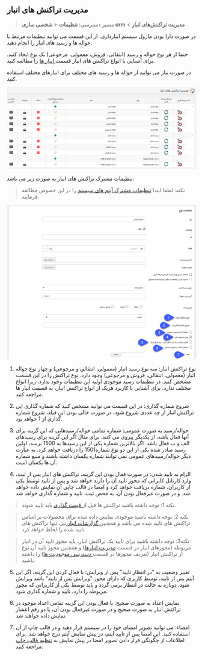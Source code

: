 ﻿## مدیریت تراکنش های انبار


> مسیر دسترسی: **تنظیمات** < **شخصی سازی crm** < **مدیریت تراکنش‌های انبار**

در صورت دارا بودن ماژول سیستم انبارداری، از این قسمت می توانید تنظیمات مرتبط با حواله ها و رسید های انبار را انجام دهید.

حتما از هر نوع حواله و رسید (انتقالی، فروش، معمولی، مرجوعی) یک نوع ایجاد کنید. برای آشنایی با انواع تراکنش های انبار قسمت[ انبار ها](https://github.com/1stco/PayamGostarDocs/blob/master/help%202.5.4/Buy-warehouse-sales/Store/Store.md)  را مطالعه کنید.

در صورت نیاز می توانید از حواله ها و رسید های مختلف برای انبارهای مختلف استفاده کنید.

![](Warehousedraftmanagement1.jpg)

تنظیمات مشترک تراکنش های انبار به صورت زیر می باشد:

> نکته: لطفا ابتدا [ تنظیمات مشترک آیتم های سیستم](https://github.com/1stco/PayamGostarDocs/blob/master/help%202.5.4/Settings/Personalization-crm/Overview/General-information/Shared-information-of-system%20items/Shared-information-of-system%20items.md)  را در این خصوص مطالعه فرمایید.


![](Warehousedraftmanagement2.png)

1. نوع تراکنش انبار: سه نوع رسید انبار (معمولی، انتقالی و مرجوعی) و چهار نوع حواله انبار (معمولی، انتقالی، فروش و مرجوعی) وجود دارد. نوع تراکنش را در این قسمت مشخص کنید. در تنظیمات رسید موجودی اولیه این تنظیمات وجود ندارد، زیرا انواع مختلف ندارد. برای آشنایی با کاربرد هریک از انواع تراکنش انبار، به قسمت انبار ها مراجعه کنید.

2. شروع شماره گذاری: در این قسمت می توانید مشخص کنید که شماره گذاری این تراکنش انبار از چه عددی شروع شود، در صورت خالی بودن این فیلد، شروع شماره گذاری از 1 خواهد بود.

3. حواله/رسید به صورت عمومی: شماره تمامی حواله/رسیدهایی که این گزینه برای آنها فعال باشد، از یکدیگر پیروی می کنند. برای مثال اگر این گزینه برای رسیدهای الف و ب فعال باشد. اگر بالاترین شماره یکی از این رسیدها به 1500 برسد، اولین رسید صادر شده یکی از این دو نوع شماره1501 را دریافت خواهد کرد. به عبارت دیگر حواله/رسیدهای عمومی نمی توانند شماره یکسان داشته باشند و منبع شماره آن ها یکسان است.

4. الزام به تایید شدن: در صورت فعال بودن این گزینه، تراکنش های انبار پس از ثبت، وارد کارتابل کابرانی که مجوز تایید آن را دارند خواهد شد و پس از تایید توسط یکی از کاربران، شماره دریافت خواهد کرد و امضا در قالب چاپی آن نمایش داده خواهد شد. و در صورت غیرفعال بودن آن، به محض ثبت، تایید و شماره گذاری خواهد شد.

> نکته 1: توجه داشته باشید تراکنش ها قبل از[ قیمت گذاری](https://github.com/1stco/PayamGostarDocs/blob/master/help%202.5.4/Buy-warehouse-sales/Store/gheymatgozari-etesal/gheymatgozari.md) باید تایید شوند.


> نکته 2: توجه داشته باشید موجودی نمایش داده شده برای محصولات بر اساس تراکنش های تایید شده می باشد و همچنین[ گزارشات انبار ](https://github.com/1stco/PayamGostarDocs/blob/master/help%202.5.4/Management-and-reports/Warehouse-reports/Warehouse-reports.md)نیز، تنها تراکنش های تایید شده را لحاظ خواهد کرد. 

> نکته3: توجه داشته باشید برای تایید یک تراکنش انبار، باید مجوز تایید آن در انبار مربوطه (مجوزهای انبار در قسمت [مدیریت انبارها](https://github.com/1stco/PayamGostarDocs/blob/master/help%202.5.4/Management-and-reports/Warehouse-reports/Warehouse-reports.md)) و همچنین مجوز تایید آن نوع از تراکنش انبار (تعریف مجوزها در قسمت[ دسترسی موجودیت ها](https://github.com/1stco/PayamGostarDocs/blob/master/help%202.5.4/Settings/Manage-groups-and-users/permissions/Availability-of-entities/Availability-of-entities.md)) را داشته باشید.

5. تغییر وضعیت به "در انتظار تایید" پس از ویرایش: با فعال کردن این گزینه، اگر این آیتم پس از تایید، توسط کاربری که دارای مجوز "ویرایش پس از تایید" باشد ویرایش شود، دوباره به حالت در انتظار برمی گردد و باید توسط یکی از کاربرانی که مجوز مربوطه را دارد، تایید و شماره گذاری شود. 

6. نمایش اعداد به صورت صحیح: با فعال بودن این گزینه تمامی اعداد موجود در تراکنش انبار به صورت صحیح و در صورت غیرفعال بودن آن، با دو رقم اعشار نمایش داده خواهند شد.

7. امضاء: می توانید تصویر امضای خود را در سیستم قرار دهید و در قالب چاپ از آن استفاده کنید. این امضا پس از تایید آیتم، در پیش نمایش آیتم درج خواهد شد. برای اطلاعات از چگونگی قرار دادن تصویر امضا در پیش نمایش به [تنظیم قالب چاپ ](https://github.com/1stco/PayamGostarDocs/blob/master/help%202.5.4/Settings/Personalization-crm/Overview/General-information/Set%20the-print-template/Set%20the-print-template.md)مراجعه کنید.

